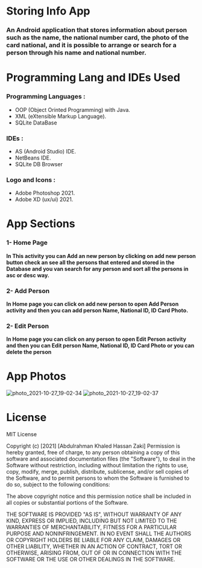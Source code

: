 # Storing Info App
### An **Android application** that stores information about person such as the name, the national number card, the photo of the card national, and it is possible to arrange or search for a person through his name and national number.

# Programming Lang and IDEs Used
### Programming Languages :
- OOP (Object Orinted Programming) with Java.
- XML (eXtensible Markup Language).
- SQLite DataBase

### IDEs :
- AS (Android Studio) IDE.
- NetBeans IDE.
- SQLite DB Browser

### Logo and Icons :
- Adobe Photoshop 2021.
- Adobe XD (ux/ui) 2021.

# App Sections
### 1- Home Page
**In This activity you can Add an new person by clicking on add new person button check an see all the persons that entered and stored in the Database and you van search for any person and sort all the persons in asc or desc way.**

### 2- Add Person
**In Home page you can click on add new person to open Add Person activity and then you can add person Name, National ID, ID Card Photo.**

### 2- Edit Person
**In Home page you can click on any person to open Edit Person activity and then you can Edit person Name, National ID, ID Card Photo or you can delete the person**

# App Photos
![photo_2021-10-27_19-02-34](https://user-images.githubusercontent.com/58918060/139112640-cc01380f-7878-46af-bcfd-6e86801c3be1.jpg)
![photo_2021-10-27_19-02-37](https://user-images.githubusercontent.com/58918060/139112648-c5f09188-a146-4552-8d38-5876dd1c0fda.jpg)

# License
MIT License

Copyright (c) [2021] [Abdulrahman Khaled Hassan Zaki]
Permission is hereby granted, free of charge, to any person obtaining a copy
of this software and associated documentation files (the "Software"), to deal
in the Software without restriction, including without limitation the rights
to use, copy, modify, merge, publish, distribute, sublicense, and/or sell
copies of the Software, and to permit persons to whom the Software is
furnished to do so, subject to the following conditions:

The above copyright notice and this permission notice shall be included in all
copies or substantial portions of the Software.

THE SOFTWARE IS PROVIDED "AS IS", WITHOUT WARRANTY OF ANY KIND, EXPRESS OR
IMPLIED, INCLUDING BUT NOT LIMITED TO THE WARRANTIES OF MERCHANTABILITY,
FITNESS FOR A PARTICULAR PURPOSE AND NONINFRINGEMENT. IN NO EVENT SHALL THE
AUTHORS OR COPYRIGHT HOLDERS BE LIABLE FOR ANY CLAIM, DAMAGES OR OTHER
LIABILITY, WHETHER IN AN ACTION OF CONTRACT, TORT OR OTHERWISE, ARISING FROM,
OUT OF OR IN CONNECTION WITH THE SOFTWARE OR THE USE OR OTHER DEALINGS IN THE
SOFTWARE.
